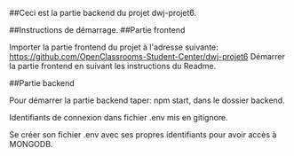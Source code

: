 ##Ceci est la partie backend du projet dwj-projet6.

##Instructions de démarrage.
##Partie frontend

Importer la partie frontend du projet à l'adresse suivante: https://github.com/OpenClassrooms-Student-Center/dwj-projet6
Démarrer la partie frontend en suivant les instructions du Readme.

##Partie backend

Pour démarrer la partie backend taper: npm start, dans le dossier backend.

Identifiants de connexion dans fichier .env mis en gitignore.

Se créer son fichier .env avec ses propres identifiants pour avoir accès à MONGODB.
